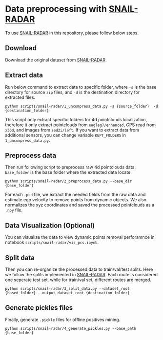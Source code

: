 # Data preprocessing with [SNAIL-RADAR](https://snail-radar.github.io/)

To use [SNAIL-RADAR](https://snail-radar.github.io/) in this repository, please follow below steps.

## Download
Download the original dataset from [SNAIL-RADAR](https://snail-radar.github.io/).

## Extract data
Run below command to extract data to specific folder, where `-s` is the base directory for source `zip` files, and `-d` is the destination directory for extracted files. 


    python scripts/snail-radar/1_uncompress_data.py -s {source_folder}  -d {destination_folder}


This script only extract specific folders for 4d pointclouds localization, therefore it only extract pointclouds from `eagleg7/enhanced`, GPS read from `x36d`, and images from `zed2i/left`. If you want to extract data from additional sensors, you can change variable `KEPT_FOLDERS` in `1_uncompress_data.py`.

## Preprocess data
Then run following script to preprocess raw 4d pointclouds data.
`base_folder` is the base folder where the extracted data locate.

    python scripts/snail-radar/2_preprocess_data.py --base_dir {base_folder}

For each `.pcd` file, we extract the needed fields from the raw data and estimate ego velocity to remove points from dynamic objects. We also normalizes the xyz coordinates and saved the processed pointclouds as a `.npy` file.

## Data Visualization (Optional)
You can visualize the data to view dynamic points removal perforamnce in notebook `scripts/snail-radar/viz_pcs.ipynb`.


## Split data
Then you can re-organize the processed data to train/val/test splits.
Here we follow the splits implemented in [SNAIL-RADAR](https://snail-radar.github.io/).
Each route is considered one seperate test set, while for train/val set, different routes are merged.

    python scripts/snail-radar/3_split_data.py --dataset_root {based_folder} --output_dataset_root {destination_folder}


## Generate pickles files
Finally, generate `.pickle` files for offline positives mining. 

    python scripts/snail-radar/4_generate_pickles.py --base_path {base_folder}